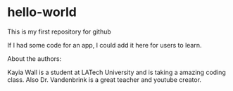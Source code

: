 # hello-world
This is my first repository for github

If I had some code for an app, I could add it here for users to learn.

About the authors:

Kayia Wall is a student at LATech University and is taking a amazing coding class.
Also Dr. Vandenbrink is a great teacher and youtube creator.
